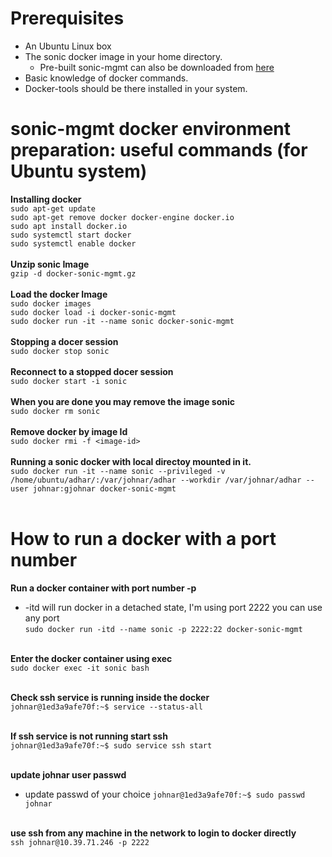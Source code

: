 # Prerequisites 
* An Ubuntu Linux box
* The sonic docker image in your home directory. 
  * Pre-built sonic-mgmt can also be downloaded from [here](https://sonic-jenkins.westus2.cloudapp.azure.com/job/bldenv/job/docker-sonic-mgmt/lastSuccessfulBuild/artifact/sonic-buildimage/target/docker-sonic-mgmt.gz)
* Basic knowledge of docker commands.
* Docker-tools should be there installed in your system.
# sonic-mgmt docker environment preparation: useful commands (for Ubuntu system)
**Installing docker**<br>
``sudo apt-get update``<br>
``sudo apt-get remove docker docker-engine docker.io``<br>
``sudo apt install docker.io``<br>
``sudo systemctl start docker``<br>
``sudo systemctl enable docker``<br><br>
**Unzip sonic Image**<br>
``gzip -d docker-sonic-mgmt.gz``<br><br>
**Load the docker Image**<br>
``sudo docker images``<br>
``sudo docker load -i docker-sonic-mgmt``<br>
``sudo docker run -it --name sonic docker-sonic-mgmt``<br><br>
**Stopping a docer session**<br>
``sudo docker stop sonic``<br><br>
**Reconnect to a stopped docer session**<br>
``sudo docker start -i sonic``<br><br>
**When you are done you may remove the image sonic**<br>
``sudo docker rm sonic``<br><br>
**Remove docker by image Id**<br>
``sudo docker rmi -f <image-id>``<br><br>
**Running a sonic docker with local directoy mounted in it.**<br>
``sudo docker run -it --name sonic --privileged -v /home/ubuntu/adhar/:/var/johnar/adhar --workdir /var/johnar/adhar --user johnar:gjohnar docker-sonic-mgmt``<br><br>


# How to run a docker with a port number
**Run a docker container with port number -p**<br>
* -itd will run docker in a detached state, I'm using port 2222 you can use any port<br>
``sudo docker run -itd --name sonic -p 2222:22 docker-sonic-mgmt``<br><br>

**Enter the docker container using exec**<br>
``sudo docker exec -it sonic bash``<br><br>

**Check ssh service is running inside the docker**<br>
``johnar@1ed3a9afe70f:~$ service --status-all``<br><br>

**If ssh service is not running start ssh**<br>
``johnar@1ed3a9afe70f:~$ sudo service ssh start``<br><br>

**update johnar user passwd**<br>
* update passwd of your choice
``johnar@1ed3a9afe70f:~$ sudo passwd johnar``<br><br>

**use ssh from any machine in the network to login to docker directly**<br>
``ssh johnar@10.39.71.246 -p 2222``





